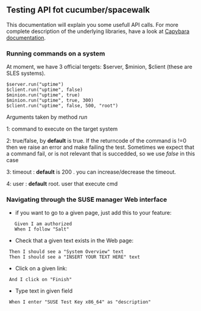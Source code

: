 ## Testing API fot cucumber/spacewalk

This documentation will explain you some usefull API calls. For more complete description of the underlying libraries, have a look at [Capybara documentation](http://www.rubydoc.info/github/jnicklas/capybara).


### Running commands on a system

At moment, we have 3 official tergets: $server, $minion, $client (these are SLES systems).

```console
$server.run("uptime")
$client.run("uptime", false)
$minion.run("uptime", true)
$minion.run("uptime", true, 300)
$client.run("uptime", false, 500, "root")
```
Arguments taken by method *run*

1: command to execute on the target system

2: true/false, by **default** is true. If the returncode of the command is !=0 then we raise an error and make failing the test. 
   Sometimes we expect that a command fail, or is not relevant that is succedded, so we use *false* in this case

3: timeout : **default** is 200 . you can increase/decrease the timeout.

4: user : **default** root. user that execute cmd


### Navigating through the SUSE manager Web interface

* if you want to go to a given page, just add this to your feature:

```
   Given I am authorized
   When I follow "Salt"
```

* Check that a given text exists in the Web page:

```
 Then I should see a "System Overview" text
 Then I should see a "INSERT YOUR TEXT HERE" text
```

* Click on a given link:

```
 And I click on "Finish"
```

* Type text in given field 

```
 When I enter "SUSE Test Key x86_64" as "description"
```
